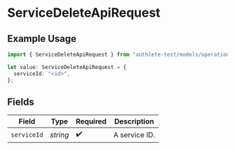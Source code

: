 # ServiceDeleteApiRequest

## Example Usage

```typescript
import { ServiceDeleteApiRequest } from "authlete-test/models/operations";

let value: ServiceDeleteApiRequest = {
  serviceId: "<id>",
};
```

## Fields

| Field              | Type               | Required           | Description        |
| ------------------ | ------------------ | ------------------ | ------------------ |
| `serviceId`        | *string*           | :heavy_check_mark: | A service ID.      |